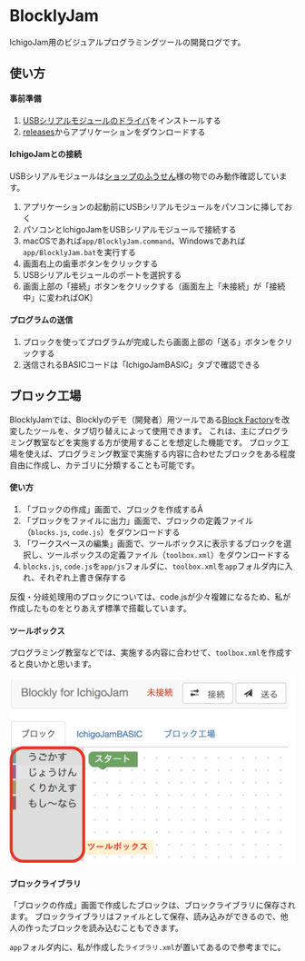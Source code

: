 # BlocklyJam
IchigoJam用のビジュアルプログラミングツールの開発ログです。

## 使い方
#### 事前準備
1. [USBシリアルモジュールのドライバ](https://www.silabs.com/products/development-tools/software/usb-to-uart-bridge-vcp-drivers)をインストールする
2. [releases](https://github.com/tg911/Blockly_IchigoJam/releases)からアプリケーションをダウンロードする

#### IchigoJamとの接続
USBシリアルモジュールは[ショップのふうせん](https://shopfusen.jimdo.com/ichigojam/usb-%E3%82%B7%E3%83%AA%E3%82%A2%E3%83%AB%E3%83%A2%E3%82%B8%E3%83%A5%E3%83%BC%E3%83%AB/)様の物でのみ動作確認しています。

1. アプリケーションの起動前にUSBシリアルモジュールをパソコンに挿しておく
2. パソコンとIchigoJamをUSBシリアルモジュールで接続する
3. macOSであれば`app/BlocklyJam.command`、Windowsであれば`app/BlocklyJam.bat`を実行する
4. 画面右上の歯車ボタンをクリックする
5. USBシリアルモジュールのポートを選択する
6. 画面上部の「接続」ボタンをクリックする（画面左上「未接続」が「接続中」に変わればOK）

#### プログラムの送信
1. ブロックを使ってプログラムが完成したら画面上部の「送る」ボタンをクリックする
2. 送信されるBASICコードは「IchigoJamBASIC」タブで確認できる

## ブロック工場
BlocklyJamでは、Blocklyのデモ（開発者）用ツールである[Block Factory]()を改変したツールを、タブ切り替えによって使用できます。
これは、主にプログラミング教室などを実施する方が使用することを想定した機能です。
ブロック工場を使えば、プログラミング教室で実施する内容に合わせたブロックをある程度自由に作成し、カテゴリに分類することも可能です。

#### 使い方
1. 「ブロックの作成」画面で、ブロックを作成するÂ
2. 「ブロックをファイルに出力」画面で、ブロックの定義ファイル（`blocks.js`, `code.js`）をダウンロードする
3. 「ワークスペースの編集」画面で、ツールボックスに表示するブロックを選択し、ツールボックスの定義ファイル（`toolbox.xml`）をダウンロードする
4. `blocks.js`, `code.js`を`app/js`フォルダに、`toolbox.xml`を`app`フォルダ内に入れ、それぞれ上書き保存する

反復・分岐処理用のブロックについては、code.jsが少々複雑になるため、私が作成したものをとりあえず標準で搭載しています。

#### ツールボックス
プログラミング教室などでは、実施する内容に合わせて、`toolbox.xml`を作成すると良いかと思います。

![ツールボックス](img/ツールボックス.png)

#### ブロックライブラリ
「ブロックの作成」画面で作成したブロックは、ブロックライブラリに保存されます。
ブロックライブラリはファイルとして保存、読み込みができるので、他人の作ったブロックを読み込むこともできます。

`app`フォルダ内に、私が作成した`ライブラリ.xml`が置いてあるので参考までに。
